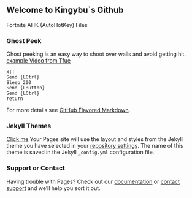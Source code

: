 ## Welcome to Kingybu`s Github

Fortnite AHK (AutoHotKey) Files

### Ghost Peek

Ghost peeking is an easy way to shoot over walls and avoid getting hit.
[example Video from Tfue](https://www.youtube.com/watch?v=1jZxLmKiS7I&t=90s)

```Ghost Peek
x::
Send {LCtrl}
Sleep 200
Send {LButton}
Send {LCtrl}
return
```

For more details see [GitHub Flavored Markdown](https://guides.github.com/features/mastering-markdown/).

### Jekyll Themes

[Click me](https://www.youtube.com/) Your Pages site will use the layout and styles from the Jekyll theme you have selected in your [repository settings](https://github.com/Kingybu/Kingybu.github.io/settings). The name of this theme is saved in the Jekyll `_config.yml` configuration file.

### Support or Contact

Having trouble with Pages? Check out our [documentation](https://docs.github.com/categories/github-pages-basics/) or [contact support](https://github.com/contact) and we’ll help you sort it out. 

